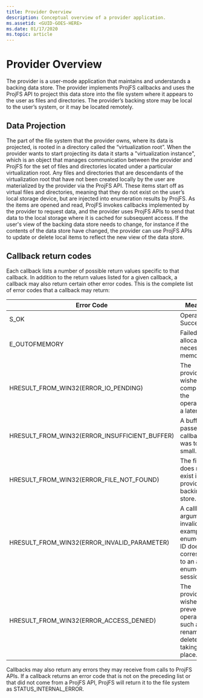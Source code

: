 ```yaml
---
title: Provider Overview
description: Conceptual overview of a provider application.
ms.assetid: <GUID-GOES-HERE>
ms.date: 01/17/2020
ms.topic: article
---
```


# Provider Overview

The provider is a user-mode application that maintains and understands a backing data store.  The provider implements ProjFS callbacks and uses the ProjFS API to project this data store into the file system where it appears to the user as files and directories.  The provider’s backing store may be local to the user’s system, or it may be located remotely.

## Data Projection

The part of the file system that the provider owns, where its data is projected, is rooted in a directory called the “virtualization root”.  When the provider wants to start projecting its data it starts a "virtualization instance", which is an object that manages communication between the provider and ProjFS for the set of files and directories located under a particular virtualization root.  Any files and directories that are descendants of the virtualization root that have not been created locally by the user are materialized by the provider via the ProjFS API.  These items start off as virtual files and directories, meaning that they do not exist on the user’s local storage device, but are injected into enumeration results by ProjFS.  As the items are opened and read, ProjFS invokes callbacks implemented by the provider to request data, and the provider uses ProjFS APIs to send that data to the local storage where it is cached for subsequent access.  If the user's view of the backing data store needs to change, for instance if the contents of the data store have changed, the provider can use ProjFS APIs to update or delete local items to reflect the new view of the data store.

## Callback return codes

Each callback lists a number of possible return values specific to that callback.  In addition to the return values listed for a given callback, a callback may also return certain other error codes.  This is the complete list of error codes that a callback may return:

| Error Code                                    | Meaning
|-----------------------------------------------|--------
| S_OK                                          | Operation Successful
| E_OUTOFMEMORY                                 | Failed to allocate necessary memory.
| HRESULT_FROM_WIN32(ERROR_IO_PENDING)          | The provider wishes to complete the operation at a later time.
| HRESULT_FROM_WIN32(ERROR_INSUFFICIENT_BUFFER) | A buffer passed to a callback was too small.
| HRESULT_FROM_WIN32(ERROR_FILE_NOT_FOUND)      | The file does not exist in the provider’s backing store.
| HRESULT_FROM_WIN32(ERROR_INVALID_PARAMETER)   | A callback argument is invalid.  For example, an enumeration ID doesn't correspond to an active enumeration session.
| HRESULT_FROM_WIN32(ERROR_ACCESS_DENIED)       | The provider wishes to prevent an operation, such as a rename or delete, from taking place.

Callbacks may also return any errors they may receive from calls to ProjFS APIs.
If a callback returns an error code that is not on the preceding list or that did not come from a ProjFS API, ProjFS will return it to the file system as STATUS_INTERNAL_ERROR.